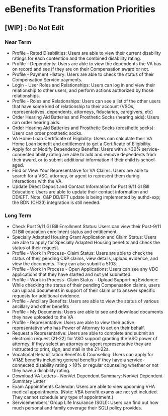 # eBenefits Transformation Priorities

## [WIP] : Do Not Edit

### Near Term

- Profile - Rated Disabilities: Users are able to view their current disability ratings for each contention and the combined disability rating.
- Profile - Dependents: Users are able to view the dependents the VA has on record and see if they are on their Compensation award or not. 
- Profile - Payment History: Users are able to check the status of their Compensation Service payments.
- Login - User Roles and Relationships: Users can log in and view their relationship to other users, and perform actions authorized by those relationships.
- Profile - Roles and Relationships: Users can see a list of the other users that have some kind of relationship to their account (VSOs, representatives, dependents, attorneys, fiduciaries, caregivers, etc)
- Order Hearing Aid Batteries and Prosthetic Socks (hearing aids): Users can order hearing aids. 
- Order Hearing Aid Batteries and Prosthetic Socks (prosthetic socks): Users can order prosthetic socks. 
- VA Home Loan Certificate of Eligibility: Users can calculate their VA Home Loan benefit and entitlement to get a Certificate of Eligibility.
- Apply for or Modify Dependency Benefits: Users with a >30% service-connected ability rating are able to add and remove dependents from their award, or to submit additional information if their child is school-aged. 
- Find or View Your Representative for VA Claims: Users are able to search for a VSO, attorney, or agent to represent them during interactions with the VA.
- Update Direct Deposit and Contact Information for Post 9/11 GI Bill Education: Users are able to update their contact information and DD/EFT. Note: C&P DD/EFT update is being implemented by authd-exp; the BDN (CH33) integration is still needed. 

### Long Term

- Check Post 9/11 GI Bill Enrollment Status: Users can view their Post-9/11 GI Bill education enrollment status and entitlement. 
- Specially Adapted Housing Grant Application and Claim Status: Users are able to apply for Specially Adapted Housing benefits and check the status of their request. 
- Profile - Work In Process- Claim Status: Users are able to check the status of their pending C&P claims, view details, upload evidence, and view the documents. They can also submit a 5103.
- Profile - Work In Process - Open Applications: Users can see any VDC applications that they have started and not yet submitted. 
- Profile - Work in Process- Claim Status - Upload Supporting Evidence: While checking the status of their pending Compensation claims, users can upload documents in support of their claim or to answer specific requests for additional evidence.
- Profile - Ancillary Benefits: Users are able to view the status of various ancillary and other benefits
- Profile - My Documents: Users are able to see and download documents they have uploaded to the VA
- Profile - Representative: Users are able to view their active representative who has Power of Attorney to act on their behalf. 
- Request a Representative: Users are able to complete and submit an electronic request (21-22) for VSO support granting the VSO power of attorney. If they select an attorney or agent representative they are instructed to print, sign, and mail in the 21-22a. 
- Vocational Rehabilitation Benefits & Counseling: Users can apply for VR&E benefits including general benefits if they have a service-connected disability rating > 10% or regular counseling whether or not they have a disability rating.
- Download VA Letters - NonVet Dependent Summary: NonVet Dependent Summary Letter
- Exam Appointments Calendar: Users are able to view upcoming VHA medical appointments. (Note: VBA benefit exams are not yet included. They cannot schedule any type of appointment.)
- Servicemembers' Group Life Insurance (SGLI): Users can find out how much personal and family coverage their SGLI policy provides.
